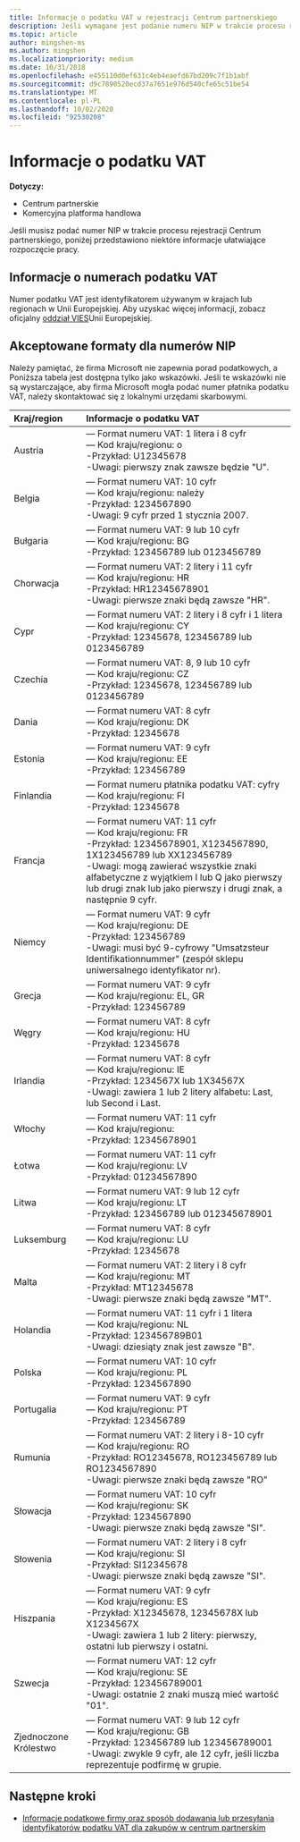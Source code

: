```yaml
---
title: Informacje o podatku VAT w rejestracji Centrum partnerskiego
description: Jeśli wymagane jest podanie numeru NIP w trakcie procesu rejestracji Centrum partnerskiego, te informacje ułatwiają rozpoczęcie pracy.
ms.topic: article
author: mingshen-ms
ms.author: mingshen
ms.localizationpriority: medium
ms.date: 10/31/2018
ms.openlocfilehash: e455110d0ef631c4eb4eaefd67bd209c7f1b1abf
ms.sourcegitcommit: d9c7890520ecd37a7651e976d540cfe65c51be54
ms.translationtype: MT
ms.contentlocale: pl-PL
ms.lasthandoff: 10/02/2020
ms.locfileid: "92530208"
---
```

# <a name="vat-info"></a>Informacje o podatku VAT

**Dotyczy:**

- Centrum partnerskie
- Komercyjna platforma handlowa

Jeśli musisz podać numer NIP w trakcie procesu rejestracji Centrum partnerskiego, poniżej przedstawiono niektóre informacje ułatwiające rozpoczęcie pracy.

## <a name="understanding-vat-numbers"></a>Informacje o numerach podatku VAT

Numer podatku VAT jest identyfikatorem używanym w krajach lub regionach w Unii Europejskiej. Aby uzyskać więcej informacji, zobacz oficjalny [oddział VIES](http://ec.europa.eu/taxation_customs/vies/vieshome.do)Unii Europejskiej.

## <a name="accepted-formats-for-vat-numbers"></a>Akceptowane formaty dla numerów NIP

Należy pamiętać, że firma Microsoft nie zapewnia porad podatkowych, a Poniższa tabela jest dostępna tylko jako wskazówki. Jeśli te wskazówki nie są wystarczające, aby firma Microsoft mogła podać numer płatnika podatku VAT, należy skontaktować się z lokalnymi urzędami skarbowymi.

|Kraj/region | Informacje o podatku VAT |
|:------------|:----------|
|Austria  |— Format numeru VAT: 1 litera i 8 cyfr<br/>— Kod kraju/regionu: o<br/>-Przykład: U12345678<br/>-Uwagi: pierwszy znak zawsze będzie "U". |
|Belgia  |— Format numeru VAT: 10 cyfr<br/>— Kod kraju/regionu: należy<br/>-Przykład: 1234567890<br/>-Uwagi: 9 cyfr przed 1 stycznia 2007. |
| Bułgaria  |— Format numeru VAT: 9 lub 10 cyfr<br/>— Kod kraju/regionu: BG<br/>-Przykład: 123456789 lub 0123456789 |
| Chorwacja |— Format numeru VAT: 2 litery i 11 cyfr<br/>— Kod kraju/regionu: HR<br/>-Przykład: HR12345678901<br/>-Uwagi: pierwsze znaki będą zawsze "HR". |
|Cypr |— Format numeru VAT: 2 litery i 8 cyfr i 1 litera<br/>— Kod kraju/regionu: CY<br/>-Przykład: 12345678, 123456789 lub 0123456789 |
|Czechia |— Format numeru VAT: 8, 9 lub 10 cyfr<br/>— Kod kraju/regionu: CZ<br/>-Przykład: 12345678, 123456789 lub 0123456789 |
| Dania |— Format numeru VAT: 8 cyfr<br/>— Kod kraju/regionu: DK<br/>-Przykład: 12345678<br/> |
|Estonia |— Format numeru VAT: 9 cyfr<br/>— Kod kraju/regionu: EE<br/>-Przykład: 123456789<br/> |
|Finlandia |— Format numeru płatnika podatku VAT: cyfry<br/>— Kod kraju/regionu: FI<br/>-Przykład: 12345678 |
|Francja |— Format numeru VAT: 11 cyfr<br/>— Kod kraju/regionu: FR<br/>-Przykład: 12345678901, X1234567890, 1X123456789 lub XX123456789<br/>-Uwagi: mogą zawierać wszystkie znaki alfabetyczne z wyjątkiem I lub Q jako pierwszy lub drugi znak lub jako pierwszy i drugi znak, a następnie 9 cyfr. |
|Niemcy |— Format numeru VAT: 9 cyfr<br/>— Kod kraju/regionu: DE<br/>-Przykład: 123456789<br/>-Uwagi: musi być 9-cyfrowy "Umsatzsteur Identifikationnummer" (zespół sklepu uniwersalnego identyfikator nr). |
|Grecja |— Format numeru VAT: 9 cyfr<br/>— Kod kraju/regionu: EL, GR<br/>-Przykład: 123456789 |
|Węgry |— Format numeru VAT: 8 cyfr<br/>— Kod kraju/regionu: HU<br/>-Przykład: 12345678 |
|Irlandia |— Format numeru VAT: 8 cyfr<br/>— Kod kraju/regionu: IE<br/>-Przykład: 1234567X lub 1X34567X<br/>-Uwagi: zawiera 1 lub 2 litery alfabetu: Last, lub Second i Last. |
|Włochy |— Format numeru VAT: 11 cyfr<br/>— Kod kraju/regionu:<br/>-Przykład: 12345678901 |
|Łotwa |— Format numeru VAT: 11 cyfr<br/>— Kod kraju/regionu: LV<br/>-Przykład: 01234567890 |
|Litwa |— Format numeru VAT: 9 lub 12 cyfr<br/>— Kod kraju/regionu: LT<br/>-Przykład: 123456789 lub 012345678901 |
|Luksemburg |— Format numeru VAT: 8 cyfr<br/>— Kod kraju/regionu: LU<br/>-Przykład: 12345678 |
|Malta |— Format numeru VAT: 2 litery i 8 cyfr<br/>— Kod kraju/regionu: MT</br>-Przykład: MT12345678<br/>-Uwagi: pierwsze znaki będą zawsze "MT". |
|Holandia |— Format numeru VAT: 11 cyfr i 1 litera<br/>— Kod kraju/regionu: NL<br/>-Przykład: 123456789B01<br/>-Uwagi: dziesiąty znak jest zawsze "B". |
|Polska |— Format numeru VAT: 10 cyfr<br/>— Kod kraju/regionu: PL<br/>-Przykład: 1234567890 |
|Portugalia |— Format numeru VAT: 9 cyfr<br/>— Kod kraju/regionu: PT<br/>-Przykład: 123456789 |
|Rumunia |— Format numeru VAT: 2 litery i 8-10 cyfr<br/>— Kod kraju/regionu: RO<br/>-Przykład: RO12345678, RO123456789 lub RO1234567890<br/>-Uwagi: pierwsze znaki będą zawsze "RO" |
|Słowacja |— Format numeru VAT: 10 cyfr<br/>— Kod kraju/regionu: SK<br/>-Przykład: 1234567890<br/>-Uwagi: pierwsze znaki będą zawsze "SI". |
|Słowenia |— Format numeru VAT: 2 litery i 8 cyfr<br/>— Kod kraju/regionu: SI<br/>-Przykład: SI12345678<br/>-Uwagi: pierwsze znaki będą zawsze "SI". |
|Hiszpania |— Format numeru VAT: 9 cyfr<br/>— Kod kraju/regionu: ES<br/>-Przykład: X12345678, 12345678X lub X1234567X<br/>-Uwagi: zawiera 1 lub 2 litery: pierwszy, ostatni lub pierwszy i ostatni. |
|Szwecja |— Format numeru VAT: 12 cyfr<br/>— Kod kraju/regionu: SE<br/>-Przykład: 123456789001<br/>-Uwagi: ostatnie 2 znaki muszą mieć wartość "01". |
|Zjednoczone Królestwo |— Format numeru VAT: 9 lub 12 cyfr<br/>— Kod kraju/regionu: GB<br/>-Przykład: 123456789 lub 123456789001<br/>-Uwagi: zwykle 9 cyfr, ale 12 cyfr, jeśli liczba reprezentuje podfirmę w grupie. |
## <a name="next-steps"></a>Następne kroki

- [Informacje podatkowe firmy oraz sposób dodawania lub przesyłania identyfikatorów podatku VAT dla zakupów w centrum partnerskim](organization-tax-info.md)
